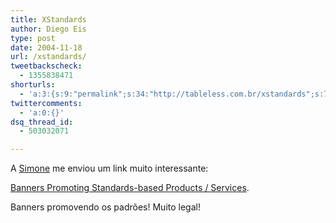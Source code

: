 ```yaml
---
title: XStandards
author: Diego Eis
type: post
date: 2004-11-18
url: /xstandards/
tweetbackscheck:
  - 1355838471
shorturls:
  - 'a:3:{s:9:"permalink";s:34:"http://tableless.com.br/xstandards";s:7:"tinyurl";s:26:"http://tinyurl.com/3qcqoxz";s:4:"isgd";s:19:"http://is.gd/B9N0lK";}'
twittercomments:
  - 'a:0:{}'
dsq_thread_id:
  - 503032071

---
```

A [Simone][1] me enviou um link muito interessante:
              
[Banners Promoting Standards-based Products / Services][2].
              
Banners promovendo os padrões! Muito legal!

 [1]: http://simonevb.com/
 [2]: http://xstandard.com/page.asp?p=65AD7677-2F9B-4488-B91F-8FD5D56A53F7